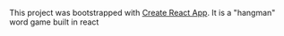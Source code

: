 This project was bootstrapped with [Create React App](https://github.com/facebookincubator/create-react-app).
It is a "hangman" word game built in react
